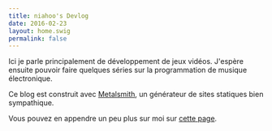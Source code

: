 ```yaml
---
title: niahoo's Devlog
date: 2016-02-23
layout: home.swig
permalink: false
---
```


Ici je parle principalement de développement de jeux vidéos. J'espère ensuite pouvoir faire quelques séries sur la programmation de musique électronique.

Ce blog est construit avec [Metalsmith](http://www.metalsmith.io/), un générateur de sites statiques bien sympathique.

Vous pouvez en appendre un peu plus sur moi sur [cette page](/about).
